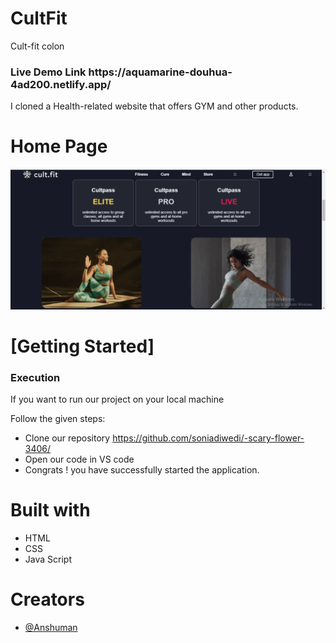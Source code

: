 # CultFit
Cult-fit colon

<h3>Live Demo Link https://aquamarine-douhua-4ad200.netlify.app/ </h3>

I cloned a Health-related website that offers GYM and other products.

<h1>Home Page</h1>
    <img src="./Assets/cultfit.png" alt=""/>
     

   <h1>[Getting Started]</h1>
    <h3>Execution</h3>
    <p>If you want to run our project on your local machine</p>
    <p>Follow the given steps:</p>
    <ul>
        <li>Clone our repository <a href="https://github.com/anshuman2608/CultFit-Colne">https://github.com/soniadiwedi/-scary-flower-3406/</a></li>
        <li>Open our code in VS code </li>
         <li>Congrats !  you have successfully started the application.</li>
    </ul>
        <h1>Built with</h1>
    <ul>
        <li>HTML</li>
        <li>CSS</li>
        <li>Java Script</li>       
    </ul>
        <h1>Creators</h1>
    <ul>
    
   
   <li><a href="">@Anshuman</a></li>
   </ul>
